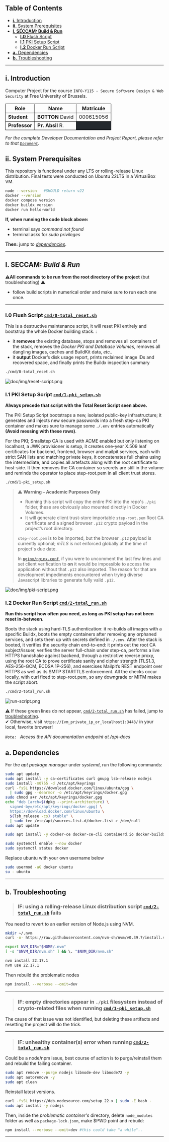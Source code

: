 
## Table of Contents
- [**i.** Introduction](#i-introduction)
- [**ii.** System Prerequisites](#ii-system-prerequisites)
- **[I. SECCAM: Build & Run](#i-seccam-build--run)**
    - [**I.0** Flush Script ](#i0-flush-script-cmd0-total_resetsh)
    - [**I.1** PKI Setup Script](#i1-pki-setup-script-cmd1-pki_setupsh)
    - [**I.2** Docker Run Script](#i2-docker-run-script-cmd2-total_runsh)
- [**a.** Dependencies](#a-dependencies)
- [**b.** Troubleshooting](#b-troubleshooting)

---

## i. Introduction

Computer Project for the course `INFO-Y115 - Secure Software Design & Web Security` at Free University of Brussels.


<table style="width:100%; border-collapse: collapse;">
  <tr>
    <th style="border: 1px solid black;">Role</th>
    <th style="border: 1px solid black;">Name</th>
    <th style="border: 1px solid black;">Matricule</th>
  </tr>
  <tr>
    <td style="border: 1px solid black;"><b>Student</b></td>
    <td style="border: 1px solid black;"><b>BOTTON</b> David</td>
    <td style="border: 1px solid black;">000615056</td>
  </tr>
  <tr>
    <td style="border: 1px solid black;"><b>Professor</b></td>
    <td style="border: 1px solid black;"><b>Pr. Absil</b> R.</td>
    <td style="border: 1px solid black; background-color: #24292e;"></td>
  </tr>
</table>

*For the complete Developer Documentation and Project Report, please refer to that [`Document`](doc/info-y115_report_seccam_botton.pdf).*


## ii. System Prerequisites

This repository is functional under any LTS or rolling-release Linux distribution. Final tests were conducted on Ubuntu 22LTS in a VirtualBox VM.

```bash
node --version   #SHOULD return v22
docker --version
docker compose version
docker buildx version
docker run hello-world
```
**If, when running the code block above:**
- terminal says *command not found* 
- terminal asks for *sudo privileges*

**Then:** jump to *[dependencies](#a-dependencies)*.

---

## I. SECCAM: *Build & Run*  
**⚠️All commands to be run from the root directory of the project** (but troubleshooting) ⚠️
- follow build scripts in numerical order and make sure to run each one once.

---

### I.0 Flush Script [`cmd/0-total_reset.sh`](cmd/0-total_reset.sh)

This is a destructive maintenance script, it will reset PKI entirely and bootstrap the whole Docker building stack.
:
- it **removes** the existing database, stops and removes all containers of the stack,
  removes the *Docker PKI and Database Volumes*, removes all dangling images, caches and
  BuildKit data, *etc..*
- it **output** Docker’s disk usage
  report, prints reclaimed image IDs and recovered space, and finally prints the Buildx inspection
  summary
```bash
./cmd/0-total_reset.sh
```

![doc/img/reset-script.png](doc/img/reset-script.png)

### I.1 PKI Setup Script [`cmd/1-pki_setup.sh`](cmd/1-pki_setup.sh)

**Always precede that script with the Total Reset Script seen above.** 

The PKI Setup Script bootstraps a new, isolated public-key infrastructure; it generates and injects new secure passwords into a fresh step-ca PKI container and makes sure to manage some `./.env` entries automatically **(Avoid messing with these rows)**.


For the PKI; Smallstep CA is used with ACME enabled but only listening on localhost,
a JWK provisioner is setup, it creates one-year X.509 leaf certificates for backend, frontend, browser and mailpit services, each with strict SAN lists and matching private keys, it concatenates full chains using the intermediate, and copies all artefacts
along with the root certificate to host-side. It then removes the CA container so secrets
are still in the volume and reminds the operator to place step-root.pem in all client trust stores.

```bash
./cmd/1-pki_setup.sh
```

> ⚠️ **Warning – Academic Purposes Only**
> - Running this script will copy the entire PKI into the repo's `./pki` folder, these are obviously also mounted directly in Docker Volumes.
> - It will generate client trust-store importable `step-root.pem` Root CA certificate and a signed browser `.p12` crypto payload in the project’s root directory.
> 
> `step-root.pem` is to be imported, but the browser `.p12` payload is currently optional; *mTLS* is not enforced globally at the time of project's due date. 
> 
> In [`nginx/nginx.conf`](nginx/nginx.conf), if you were to uncomment the last few lines and set client verification to **on**  it would be impossible to access the application without that `.p12` also imported. The reason for that are development impediments encountered when trying diverse Javascript libraries to generate fully valid `.p12`.


![doc/img/pki-script.png](doc/img/pki-script.png)


### I.2 Docker Run Script [`cmd/2-total_run.sh`](cmd/2-total_run.sh)

**Run this script how often you need, as long as PKI setup has not been reset in-between.**

Boots the stack using hard-TLS authentication: it re-builds all images with a specific Buildx, boots the empty containers after removing any orphaned services, and sets them up with secrets defined in `./.env`. After the stack is booted, it verifies the security chain end-to-end: it prints out the root CA subject/issuer, verifies the server full-chain under step-ca, performs a live HTTPS handshake against backend, through a restrictive reverse proxy, using the root CA to prove certificate sanity and cipher strength (TLS1.3, AES-256-GCM, ECDSA 1P-256), and exercises Mailpit’s REST endpoint over HTTPS as well as its SMTP STARTTLS enforcement. All the checks occur locally, with curl fixed to step-root.pem, so any downgrade or MITM makes the script abort.

```bash
./cmd/2-total_run.sh
```
![run-script.png](doc/img/run-script.png)

⚠ If these green lines do not appear, [`cmd/2-total_run.sh`](cmd/2-total_run.sh) has failed, jump to ️[troubleshooting](#b-troubleshooting).
\
✔ Otherwise, visit `https://{vm_private_ip_or_localhost}:3443/` in your local, favorite browser!

*``Note: `` Access the API documentation endpoint at  /api-docs*
## a. Dependencies
For the *apt package manager* under *systemd*, run the following commands:
```bash
sudo apt update
sudo apt install -y ca-certificates curl gnupg lsb-release nodejs
sudo install -m0755 -d /etc/apt/keyrings
curl -fsSL https://download.docker.com/linux/ubuntu/gpg \
  | sudo gpg --dearmor -o /etc/apt/keyrings/docker.gpg
sudo chmod a+r /etc/apt/keyrings/docker.gpg
echo "deb [arch=$(dpkg --print-architecture) \
  signed-by=/etc/apt/keyrings/docker.gpg] \
  https://download.docker.com/linux/ubuntu \
  $(lsb_release -cs) stable" \
  | sudo tee /etc/apt/sources.list.d/docker.list > /dev/null
sudo apt update
```
```bash
sudo apt install -y docker-ce docker-ce-cli containerd.io docker-buildx-plugin docker-compose-plugin
```
```bash
sudo systemctl enable --now docker
sudo systemctl status docker
```
Replace ubuntu with your own username below
```bash
sudo usermod -aG docker ubuntu
su - ubuntu
```

---

## b. Troubleshooting
> ### IF: using a rolling-release Linux distribution script [`cmd/2-total_run.sh`](cmd/2-total_run.sh) fails
You need to revert to an earlier version of Node.js using NVM.
```bash
mkdir ~/.nvm
curl -o- https://raw.githubusercontent.com/nvm-sh/nvm/v0.39.7/install.sh | bash

export NVM_DIR="$HOME/.nvm"
[ -s "$NVM_DIR/nvm.sh" ] && \. "$NVM_DIR/nvm.sh"

nvm install 22.17.1
nvm use 22.17.1
```
Then rebuild the problematic nodes
```bash
npm install --verbose --omit=dev 
```

---

> ### IF: empty directories appear in `./pki` filesystem instead of crypto-related files when running [`cmd/1-pki_setup.sh`](cmd/1-pki_setup.sh)
The cause of that issue was not identified, but deleting these artifacts and resetting the project will do the trick.

---

> ### IF: unhealthy container(s) error when running [`cmd/2-total_run.sh`](cmd/2-total_run.sh)
Could be a node/npm issue, best course of action is to purge/reinstall them and rebuild the failing container.
```bash
sudo apt remove --purge nodejs libnode-dev libnode72 -y
sudo apt autoremove -y
sudo apt clean
```
Reinstall latest versions.
```bash
curl -fsSL https://deb.nodesource.com/setup_22.x | sudo -E bash -
sudo apt install -y nodejs
```
Then, inside the *problematic container's* directory, delete `node_modules` folder as well as `package-lock.json`, make $PWD point and rebuild:
```bash
npm install --verbose --omit=dev #this could take "a while"..
```

---